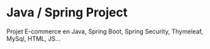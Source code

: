 # Java / Spring Project

Projet E-commerce en Java, Spring Boot, Spring Security, Thymeleaf, MySql, HTML, JS...

